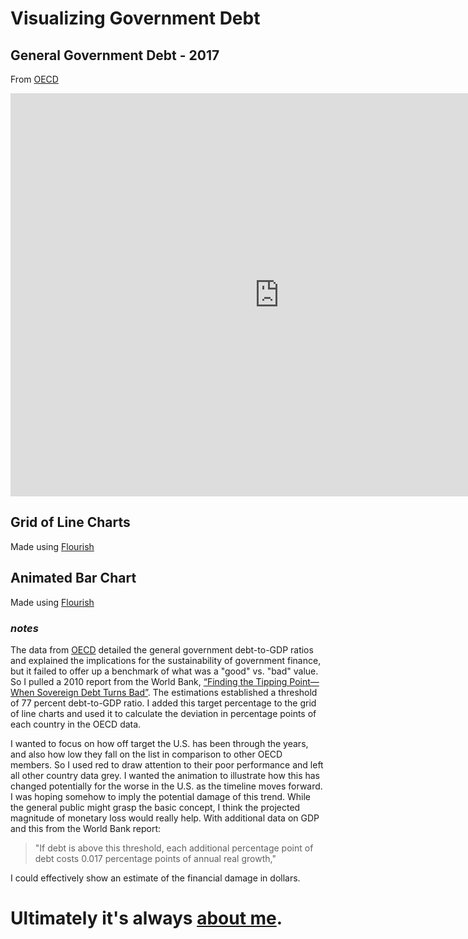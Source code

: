 # Visualizing Government Debt

## General Government Debt - 2017
From [OECD](https://data.oecd.org/gga/general-government-debt.htm) 

<iframe src="https://data.oecd.org/chart/69FS" width="860" height="645" style="border: 0" mozallowfullscreen="true" webkitallowfullscreen="true" allowfullscreen="true"><a href="https://data.oecd.org/chart/69FS" target="_blank">OECD Chart: General government debt, Total, % of GDP, Annual, 2017</a></iframe>

## Grid of Line Charts
Made using [Flourish](https://flourish.studio/)

<div class="flourish-embed flourish-chart" data-src="visualisation/4282316"><script src="https://public.flourish.studio/resources/embed.js"></script></div>

## Animated Bar Chart
Made using [Flourish](https://flourish.studio/)

<div class="flourish-embed flourish-chart" data-src="visualisation/4283995"><script src="https://public.flourish.studio/resources/embed.js"></script></div>

### *notes*
The data from [OECD](https://data.oecd.org/gga/general-government-debt.htm) detailed the general government debt-to-GDP ratios and explained the implications for the sustainability of government finance, but it failed to offer up a benchmark of what was a "good" vs. "bad" value. So I pulled a 2010 report from the World Bank, [“Finding the Tipping Point—When Sovereign Debt Turns Bad”](http://documents1.worldbank.org/curated/en/509771468337915456/pdf/WPS5391.pdf). The estimations established a threshold of 77 percent debt-to-GDP ratio. I added this target percentage to the grid of line charts and used it to calculate the deviation in percentage points of each country in the OECD data.

I wanted to focus on how off target the U.S. has been through the years, and also how low they fall on the list in comparison to other OECD members. So I used red to draw attention to their poor performance and left all other country data grey. I wanted the animation to illustrate how this has changed potentially for the worse in the U.S. as the timeline moves forward. I was hoping somehow to imply the potential damage of this trend. While the general public might grasp the basic concept, I think the projected magnitude of monetary loss would really help. With additional data on GDP and this from the World Bank report: 
>"If debt is above this threshold, each additional percentage point of debt costs 0.017 percentage points of annual real growth,"

I could effectively show an estimate of the financial damage in dollars.

# Ultimately it's always [about me](/README.md).
